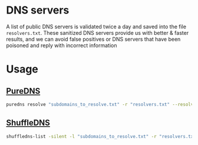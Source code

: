 # DNS servers

A list of public DNS servers is validated twice a day and saved into the file `resolvers.txt`. These sanitized DNS servers provide us with better & faster results, and we can avoid false positives or DNS servers that have been poisoned and reply with incorrect information

# Usage

## [PureDNS](https://github.com/d3mondev/puredns)

```bash
puredns resolve "subdomains_to_resolve.txt" -r "resolvers.txt" --resolvers-trusted "resolvers-trusted.txt" --write "valid_domains.txt"
```

## [ShuffleDNS](https://github.com/projectdiscovery/shuffledns)

```bash
shuffledns-list -silent -l "subdomains_to_resolve.txt" -r "resolvers.txt" -o "valid_domains.txt"
```

